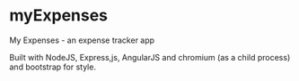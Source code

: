 myExpenses
==========

My Expenses - an expense tracker app


Built with NodeJS, Express,js, AngularJS and chromium (as a child process) and bootstrap for style.

